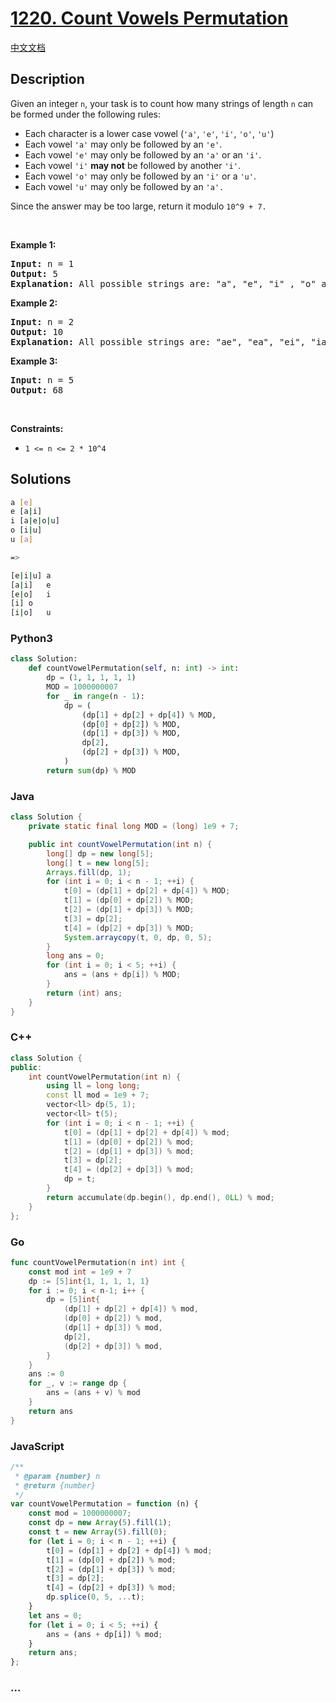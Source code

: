 # [1220. Count Vowels Permutation](https://leetcode.com/problems/count-vowels-permutation)

[中文文档](/solution/1200-1299/1220.Count%20Vowels%20Permutation/README.md)

## Description

<p>Given an integer <code>n</code>, your task is to count how many strings of length <code>n</code> can be formed under the following rules:</p>

<ul>
	<li>Each character is a lower case vowel&nbsp;(<code>&#39;a&#39;</code>, <code>&#39;e&#39;</code>, <code>&#39;i&#39;</code>, <code>&#39;o&#39;</code>, <code>&#39;u&#39;</code>)</li>
	<li>Each vowel&nbsp;<code>&#39;a&#39;</code> may only be followed by an <code>&#39;e&#39;</code>.</li>
	<li>Each vowel&nbsp;<code>&#39;e&#39;</code> may only be followed by an <code>&#39;a&#39;</code>&nbsp;or an <code>&#39;i&#39;</code>.</li>
	<li>Each vowel&nbsp;<code>&#39;i&#39;</code> <strong>may not</strong> be followed by another <code>&#39;i&#39;</code>.</li>
	<li>Each vowel&nbsp;<code>&#39;o&#39;</code> may only be followed by an <code>&#39;i&#39;</code> or a&nbsp;<code>&#39;u&#39;</code>.</li>
	<li>Each vowel&nbsp;<code>&#39;u&#39;</code> may only be followed by an <code>&#39;a&#39;.</code></li>
</ul>

<p>Since the answer&nbsp;may be too large,&nbsp;return it modulo <code>10^9 + 7.</code></p>

<p>&nbsp;</p>
<p><strong class="example">Example 1:</strong></p>

<pre>
<strong>Input:</strong> n = 1
<strong>Output:</strong> 5
<strong>Explanation:</strong> All possible strings are: &quot;a&quot;, &quot;e&quot;, &quot;i&quot; , &quot;o&quot; and &quot;u&quot;.
</pre>

<p><strong class="example">Example 2:</strong></p>

<pre>
<strong>Input:</strong> n = 2
<strong>Output:</strong> 10
<strong>Explanation:</strong> All possible strings are: &quot;ae&quot;, &quot;ea&quot;, &quot;ei&quot;, &quot;ia&quot;, &quot;ie&quot;, &quot;io&quot;, &quot;iu&quot;, &quot;oi&quot;, &quot;ou&quot; and &quot;ua&quot;.
</pre>

<p><strong class="example">Example 3:&nbsp;</strong></p>

<pre>
<strong>Input:</strong> n = 5
<strong>Output:</strong> 68</pre>

<p>&nbsp;</p>
<p><strong>Constraints:</strong></p>

<ul>
	<li><code>1 &lt;= n &lt;= 2 * 10^4</code></li>
</ul>

## Solutions

```bash
a [e]
e [a|i]
i [a|e|o|u]
o [i|u]
u [a]

=>

[e|i|u]	a
[a|i]	e
[e|o]	i
[i]	o
[i|o]	u
```

<!-- tabs:start -->

### **Python3**

```python
class Solution:
    def countVowelPermutation(self, n: int) -> int:
        dp = (1, 1, 1, 1, 1)
        MOD = 1000000007
        for _ in range(n - 1):
            dp = (
                (dp[1] + dp[2] + dp[4]) % MOD,
                (dp[0] + dp[2]) % MOD,
                (dp[1] + dp[3]) % MOD,
                dp[2],
                (dp[2] + dp[3]) % MOD,
            )
        return sum(dp) % MOD
```

### **Java**

```java
class Solution {
    private static final long MOD = (long) 1e9 + 7;

    public int countVowelPermutation(int n) {
        long[] dp = new long[5];
        long[] t = new long[5];
        Arrays.fill(dp, 1);
        for (int i = 0; i < n - 1; ++i) {
            t[0] = (dp[1] + dp[2] + dp[4]) % MOD;
            t[1] = (dp[0] + dp[2]) % MOD;
            t[2] = (dp[1] + dp[3]) % MOD;
            t[3] = dp[2];
            t[4] = (dp[2] + dp[3]) % MOD;
            System.arraycopy(t, 0, dp, 0, 5);
        }
        long ans = 0;
        for (int i = 0; i < 5; ++i) {
            ans = (ans + dp[i]) % MOD;
        }
        return (int) ans;
    }
}
```

### **C++**

```cpp
class Solution {
public:
    int countVowelPermutation(int n) {
        using ll = long long;
        const ll mod = 1e9 + 7;
        vector<ll> dp(5, 1);
        vector<ll> t(5);
        for (int i = 0; i < n - 1; ++i) {
            t[0] = (dp[1] + dp[2] + dp[4]) % mod;
            t[1] = (dp[0] + dp[2]) % mod;
            t[2] = (dp[1] + dp[3]) % mod;
            t[3] = dp[2];
            t[4] = (dp[2] + dp[3]) % mod;
            dp = t;
        }
        return accumulate(dp.begin(), dp.end(), 0LL) % mod;
    }
};
```

### **Go**

```go
func countVowelPermutation(n int) int {
	const mod int = 1e9 + 7
	dp := [5]int{1, 1, 1, 1, 1}
	for i := 0; i < n-1; i++ {
		dp = [5]int{
			(dp[1] + dp[2] + dp[4]) % mod,
			(dp[0] + dp[2]) % mod,
			(dp[1] + dp[3]) % mod,
			dp[2],
			(dp[2] + dp[3]) % mod,
		}
	}
	ans := 0
	for _, v := range dp {
		ans = (ans + v) % mod
	}
	return ans
}
```

### **JavaScript**

```js
/**
 * @param {number} n
 * @return {number}
 */
var countVowelPermutation = function (n) {
    const mod = 1000000007;
    const dp = new Array(5).fill(1);
    const t = new Array(5).fill(0);
    for (let i = 0; i < n - 1; ++i) {
        t[0] = (dp[1] + dp[2] + dp[4]) % mod;
        t[1] = (dp[0] + dp[2]) % mod;
        t[2] = (dp[1] + dp[3]) % mod;
        t[3] = dp[2];
        t[4] = (dp[2] + dp[3]) % mod;
        dp.splice(0, 5, ...t);
    }
    let ans = 0;
    for (let i = 0; i < 5; ++i) {
        ans = (ans + dp[i]) % mod;
    }
    return ans;
};
```

### **...**

```

```

<!-- tabs:end -->
